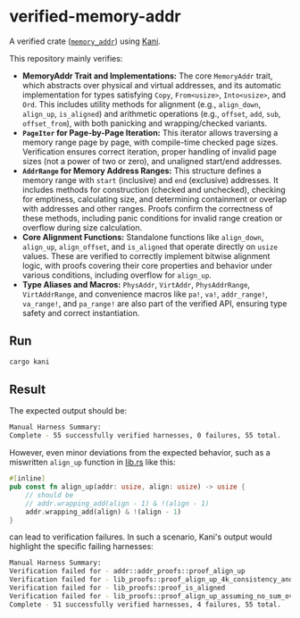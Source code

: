 # verified-memory-addr

A verified crate ([`memory_addr`](https://github.com/arceos-org/axmm_crates/tree/main/memory_addr)) using [Kani](https://github.com/model-checking/kani).

This repository mainly verifies:

- **MemoryAddr Trait and Implementations:** The core `MemoryAddr` trait, which abstracts over physical and virtual addresses, and its automatic implementation for types satisfying `Copy`, `From<usize>`, `Into<usize>`, and `Ord`. This includes utility methods for alignment (e.g., `align_down`, `align_up`, `is_aligned`) and arithmetic operations (e.g., `offset`, `add`, `sub`, `offset_from`), with both panicking and wrapping/checked variants.
- **`PageIter` for Page-by-Page Iteration:** This iterator allows traversing a memory range page by page, with compile-time checked page sizes. Verification ensures correct iteration, proper handling of invalid page sizes (not a power of two or zero), and unaligned start/end addresses.
- **`AddrRange` for Memory Address Ranges:** This structure defines a memory range with `start` (inclusive) and `end` (exclusive) addresses. It includes methods for construction (checked and unchecked), checking for emptiness, calculating size, and determining containment or overlap with addresses and other ranges. Proofs confirm the correctness of these methods, including panic conditions for invalid range creation or overflow during size calculation.
- **Core Alignment Functions:** Standalone functions like `align_down`, `align_up`, `align_offset`, and `is_aligned` that operate directly on `usize` values. These are verified to correctly implement bitwise alignment logic, with proofs covering their core properties and behavior under various conditions, including overflow for `align_up`.
- **Type Aliases and Macros:** `PhysAddr`, `VirtAddr`, `PhysAddrRange`, `VirtAddrRange`, and convenience macros like `pa!`, `va!`, `addr_range!`, `va_range!`, and `pa_range!` are also part of the verified API, ensuring type safety and correct instantiation.

## Run

```bash
cargo kani
```

## Result

The expected output should be:

```bash
Manual Harness Summary:
Complete - 55 successfully verified harnesses, 0 failures, 55 total.
```

However, even minor deviations from the expected behavior, such as a miswritten `align_up` function in [lib.rs](./src/lib.rs) like this:

```rust
#[inline]
pub const fn align_up(addr: usize, align: usize) -> usize {
    // should be
    // addr.wrapping_add(align - 1) & !(align - 1)
    addr.wrapping_add(align) & !(align - 1)
}
```

can lead to verification failures. In such a scenario, Kani's output would highlight the specific failing harnesses:

```bash
Manual Harness Summary:
Verification failed for - addr::addr_proofs::proof_align_up
Verification failed for - lib_proofs::proof_align_up_4k_consistency_and_properties
Verification failed for - lib_proofs::proof_is_aligned
Verification failed for - lib_proofs::proof_align_up_assuming_no_sum_overflow
Complete - 51 successfully verified harnesses, 4 failures, 55 total.
```
